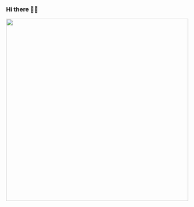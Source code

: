 ### Hi there 👋🏻

<img src="https://blog.jetbrains.com/wp-content/uploads/2017/05/kotlin-android_kotlin.png" width=500/>
<!--
**vjgarciag96/vjgarciag96** is a ✨ _special_ ✨ repository because its `README.md` (this file) appears on your GitHub profile.

Here are some ideas to get you started:

- 🔭 I’m currently working on ...
- 🌱 I’m currently learning ...
- 👯 I’m looking to collaborate on ...
- 🤔 I’m looking for help with ...
- 💬 Ask me about ...
- 📫 How to reach me: ...
- 😄 Pronouns: ...
- ⚡ Fun fact: ...
-->
